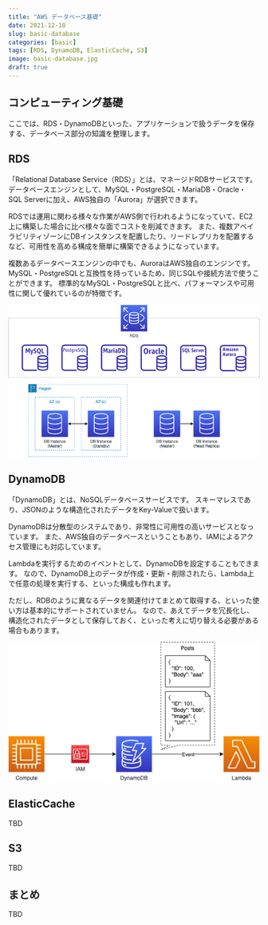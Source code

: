 ```yaml
---
title: "AWS データベース基礎"
date: 2021-12-10
slug: basic-database
categories: [basic]
tags: [RDS, DynamoDB, ElasticCache, S3]
image: basic-database.jpg
draft: true
---
```


## コンピューティング基礎

ここでは、RDS・DynamoDBといった、アプリケーションで扱うデータを保存する、データベース部分の知識を整理します。


## RDS

「Relational Database Service（RDS）」とは、マネージドRDBサービスです。
データベースエンジンとして、MySQL・PostgreSQL・MariaDB・Oracle・SQL Serverに加え、AWS独自の「Aurora」が選択できます。

RDSでは運用に関わる様々な作業がAWS側で行われるようになっていて、EC2上に構築した場合に比べ様々な面でコストを削減できます。
また、複数アベイラビリティゾーンにDBインスタンスを配置したり、リードレプリカを配置するなど、可用性を高める構成を簡単に構築できるようになっています。

複数あるデータベースエンジンの中でも、AuroraはAWS独自のエンジンです。
MySQL・PostgreSQLと互換性を持っているため、同じSQLや接続方法で使うことができます。
標準的なMySQL・PostgreSQLと比べ、パフォーマンスや可用性に関して優れているのが特徴です。

![](group-basic-rds.png)


## DynamoDB

「DynamoDB」とは、NoSQLデータベースサービスです。
スキーマレスであり、JSONのような構造化されたデータをKey-Valueで扱います。

DynamoDBは分散型のシステムであり、非常性に可用性の高いサービスとなっています。
また、AWS独自のデータベースということもあり、IAMによるアクセス管理にも対応しています。

Lambdaを実行するためのイベントとして、DynamoDBを設定することもできます。
なので、DynamoDB上のデータが作成・更新・削除されたら、Lambda上で任意の処理を実行する、といった構成も作れます。

ただし、RDBのように異なるデータを関連付けてまとめて取得する、といった使い方は基本的にサポートされていません。
なので、あえてデータを冗長化し、構造化されたデータとして保存しておく、といった考えに切り替える必要がある場合もあります。

![](group-basic-dynamodb.png)


## ElasticCache

TBD


## S3

TBD


## まとめ

TBD
